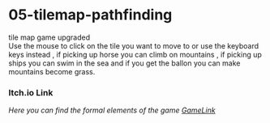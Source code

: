# 05-tilemap-pathfinding
 
tile map game upgraded   
Use the mouse to click on the tile you want to move to or use the keyboard keys instead , if picking up horse you can climb on mountains , if picking up ships you can swim in the sea and if you get the ballon you can make mountains become grass. 

### Itch.io Link
*Here you can find the formal elements of the game [GameLink]([formal-elements.md](https://itay-kar.itch.io/tile-maps-game))*
